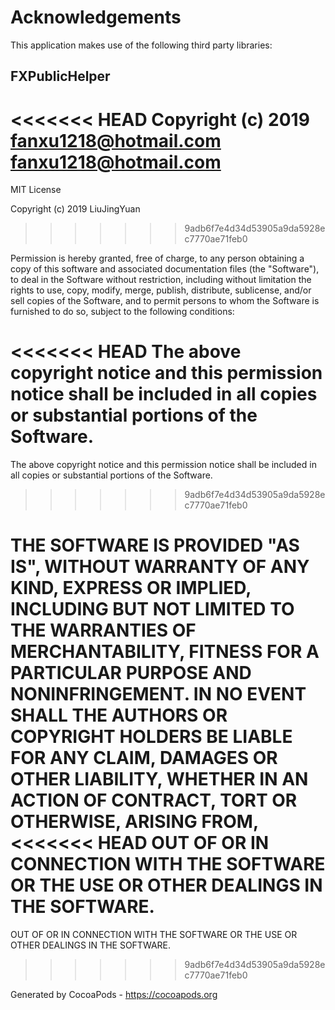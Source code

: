 # Acknowledgements
This application makes use of the following third party libraries:

## FXPublicHelper

<<<<<<< HEAD
Copyright (c) 2019 fanxu1218@hotmail.com <fanxu1218@hotmail.com>
=======
MIT License

Copyright (c) 2019 LiuJingYuan
>>>>>>> 9adb6f7e4d34d53905a9da5928ec7770ae71feb0

Permission is hereby granted, free of charge, to any person obtaining a copy
of this software and associated documentation files (the "Software"), to deal
in the Software without restriction, including without limitation the rights
to use, copy, modify, merge, publish, distribute, sublicense, and/or sell
copies of the Software, and to permit persons to whom the Software is
furnished to do so, subject to the following conditions:

<<<<<<< HEAD
The above copyright notice and this permission notice shall be included in
all copies or substantial portions of the Software.
=======
The above copyright notice and this permission notice shall be included in all
copies or substantial portions of the Software.
>>>>>>> 9adb6f7e4d34d53905a9da5928ec7770ae71feb0

THE SOFTWARE IS PROVIDED "AS IS", WITHOUT WARRANTY OF ANY KIND, EXPRESS OR
IMPLIED, INCLUDING BUT NOT LIMITED TO THE WARRANTIES OF MERCHANTABILITY,
FITNESS FOR A PARTICULAR PURPOSE AND NONINFRINGEMENT. IN NO EVENT SHALL THE
AUTHORS OR COPYRIGHT HOLDERS BE LIABLE FOR ANY CLAIM, DAMAGES OR OTHER
LIABILITY, WHETHER IN AN ACTION OF CONTRACT, TORT OR OTHERWISE, ARISING FROM,
<<<<<<< HEAD
OUT OF OR IN CONNECTION WITH THE SOFTWARE OR THE USE OR OTHER DEALINGS IN
THE SOFTWARE.
=======
OUT OF OR IN CONNECTION WITH THE SOFTWARE OR THE USE OR OTHER DEALINGS IN THE
SOFTWARE.
>>>>>>> 9adb6f7e4d34d53905a9da5928ec7770ae71feb0

Generated by CocoaPods - https://cocoapods.org
